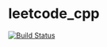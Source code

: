 # leetcode_cpp
[![Build Status](https://travis-ci.org/ryan-way/leetcode_cpp.svg?branch=master)](https://travis-ci.org/ryan-way/leetcode_cpp)
